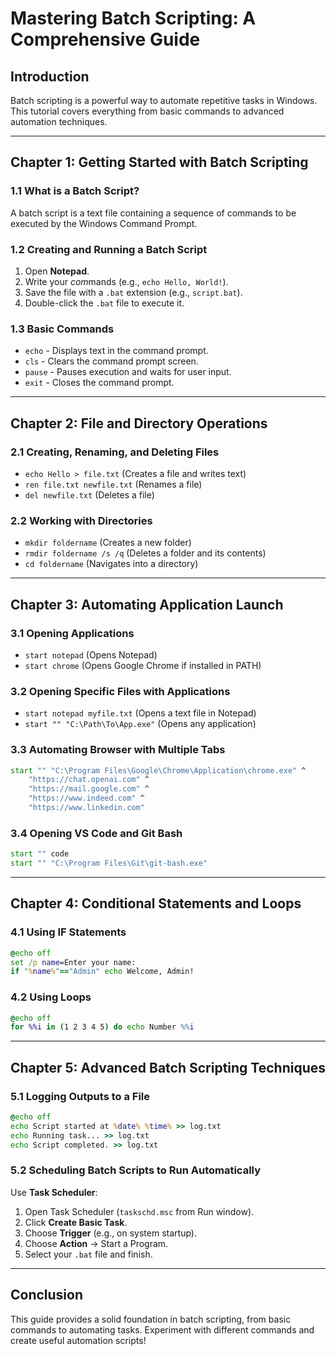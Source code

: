 # Mastering Batch Scripting: A Comprehensive Guide

## Introduction

Batch scripting is a powerful way to automate repetitive tasks in Windows. This tutorial covers everything from basic commands to advanced automation techniques.

---

## Chapter 1: Getting Started with Batch Scripting

### 1.1 What is a Batch Script?

A batch script is a text file containing a sequence of commands to be executed by the Windows Command Prompt.

### 1.2 Creating and Running a Batch Script

1. Open **Notepad**.
2. Write your *com*mands (e.g., `echo Hello, World!`).
3. Save the file with a `.bat` extension (e.g., `script.bat`).
4. Double-click the `.bat` file to execute it.

### 1.3 Basic Commands

- `echo` - Displays text in the command prompt.
- `cls` - Clears the command prompt screen.
- `pause` - Pauses execution and waits for user input.
- `exit` - Closes the command prompt.

---

## Chapter 2: File and Directory Operations

### 2.1 Creating, Renaming, and Deleting Files

- `echo Hello > file.txt` (Creates a file and writes text)
- `ren file.txt newfile.txt` (Renames a file)
- `del newfile.txt` (Deletes a file)

### 2.2 Working with Directories

- `mkdir foldername` (Creates a new folder)
- `rmdir foldername /s /q` (Deletes a folder and its contents)
- `cd foldername` (Navigates into a directory)

---

## Chapter 3: Automating Application Launch

### 3.1 Opening Applications

- `start notepad` (Opens Notepad)
- `start chrome` (Opens Google Chrome if installed in PATH)

### 3.2 Opening Specific Files with Applications

- `start notepad myfile.txt` (Opens a text file in Notepad)
- `start "" "C:\Path\To\App.exe"` (Opens any application)

### 3.3 Automating Browser with Multiple Tabs

```bat
start "" "C:\Program Files\Google\Chrome\Application\chrome.exe" ^
    "https://chat.openai.com" ^
    "https://mail.google.com" ^
    "https://www.indeed.com" ^
    "https://www.linkedin.com"
```

### 3.4 Opening VS Code and Git Bash

```bat
start "" code
start "" "C:\Program Files\Git\git-bash.exe"
```

---

## Chapter 4: Conditional Statements and Loops

### 4.1 Using IF Statements

```bat
@echo off
set /p name=Enter your name:
if "%name%"=="Admin" echo Welcome, Admin!
```

### 4.2 Using Loops

```bat
@echo off
for %%i in (1 2 3 4 5) do echo Number %%i
```

---

## Chapter 5: Advanced Batch Scripting Techniques

### 5.1 Logging Outputs to a File

```bat
@echo off
echo Script started at %date% %time% >> log.txt
echo Running task... >> log.txt
echo Script completed. >> log.txt
```

### 5.2 Scheduling Batch Scripts to Run Automatically

Use **Task Scheduler**:

1. Open Task Scheduler (`taskschd.msc` from Run window).
2. Click **Create Basic Task**.
3. Choose **Trigger** (e.g., on system startup).
4. Choose **Action** → Start a Program.
5. Select your `.bat` file and finish.

---

## Conclusion

This guide provides a solid foundation in batch scripting, from basic commands to automating tasks. Experiment with different commands and create useful automation scripts!

